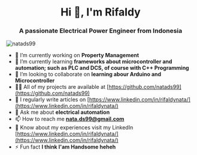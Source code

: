 
<h1 align="center">Hi 👋, I'm Rifaldy</h1>
<h3 align="center">A passionate Electrical Power Engineer from Indonesia</h3>

<p align="left"> <img src="https://komarev.com/ghpvc/?username=natads99&label=Profile%20views&color=0e75b6&style=flat" alt="natads99" /> </p>

- 🔭 I’m currently working on **Property Management**
- 🌱 I’m currently learning **frameworks about microcontroller and automation; such as PLC and DCS, of course with C++ Programming**
- 👯 I’m looking to collaborate on **learning abour Arduino and Microcontroller**
- 👨‍💻 All of my projects are available at [https://github.com/natads99](https://github.com/natads99)
- 📝 I regularly write articles on [https://www.linkedin.com/in/rifaldynata/](https://www.linkedin.com/in/rifaldynata/)
- 💬 Ask me about **electrical automation**
- 📫 How to reach me **nata.ds99@gmail.com**
- 📄 Know about my experiences visit my LinkedIn [https://www.linkedin.com/in/rifaldynata/](https://www.linkedin.com/in/rifaldynata/)
- ⚡ Fun fact **I think I'am Handsome heheh**

